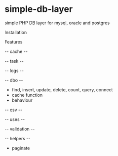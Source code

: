 # simple-db-layer
simple PHP DB layer for mysql, oracle and postgres

Installation

Features

-- cache --

-- task --

-- logs --

-- dbo --

 * find, insert, update, delete, count, query, connect
 * cache function
 * behaviour

-- csv --

-- uses --

--  validation --

-- helpers --

* paginate
